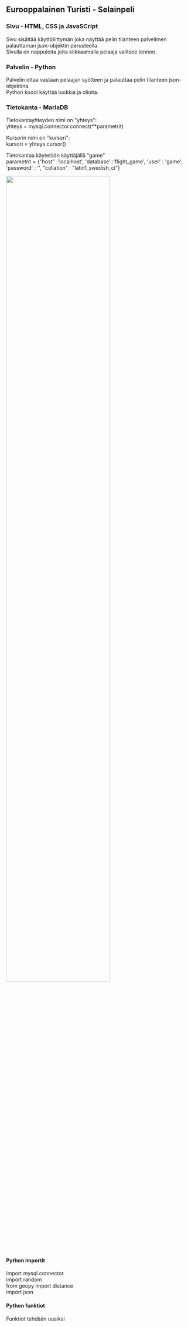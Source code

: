 ## Eurooppalainen Turisti - Selainpeli

### Sivu - HTML, CSS ja JavaSCript
Sivu sisältää käyttöliittymän joka näyttää pelin tilanteen palvelimen palauttaman json-objektin perusteella. <br>
Sivulla on nappuloita joita klikkaamalla pelaaja valitsee lennon.
<br>
### Palvelin - Python
Palvelin ottaa vastaan pelaajan syötteen ja palauttaa pelin tilanteen json-objektina.<br>
Python koodi käyttää luokkia ja olioita. 

### Tietokanta - MariaDB
Tietokantayhteyden nimi on "yhteys": <br>
yhteys = mysql.connector.connect(**parametrit) 

Kursorin nimi on "kursori": <br>
kursori = yhteys.cursor()

Tietokantaa käytetään käyttäjällä "game" <br>
parametrit = 
{"host" :'localhost', 
'database' :'flight_game', 
'user' : 'game',
'password' : '', 
"collation" : "latin1_swedish_ci"}


<img src="https://github.com/user-attachments/assets/8e5a8ea8-b712-43ff-a5bd-ad7815cd692a" width="75%" height="75%">



#### Python importit
import mysql.connector <br>
import random <br>
from geopy import distance <br>
import json

#### Python funktiot
Funktiot tehdään uusiksi

